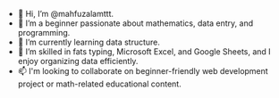 - 👋 Hi, I’m @mahfuzalamttt.
- 👀 I’m a beginner passionate about mathematics, data entry, and programming.
- 🌱 I’m currently learning data structure. 
- 💞️ I’m skilled in fats typing, Microsoft Excel, and Google Sheets, and I enjoy organizing data efficiently.
- 📫 I'm looking to collaborate on beginner-friendly web development project or math-related educational content.

<!---
mahfuzalamttt/mahfuzalamttt is a ✨ special ✨ repository because its `README.md` (this file) appears on your GitHub profile.
You can click the Preview link to take a look at your changes.
--->
